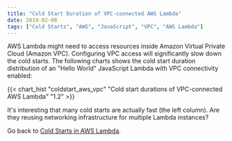 ```yaml
---
title: "Cold Start Duration of VPC-connected AWS Lambda"
date: 2019-02-08
tags: ["Cold Starts", "AWS", "JavaScript", "VPC", "AWS Lambda"]
---
```


AWS Lambda might need to access resources inside Amazon Virtual Private Cloud (Amazon VPC). Configuring VPC access will significantly slow down the cold starts. The following charts shows the cold start duration distribution of an "Hello World" JavaScript Lambda with VPC connectivity enabled:

{{< chart_hist 
     "coldstart_aws_vpc" 
     "Cold start durations of VPC-connected AWS Lambda" 
     "1.2" >}}

It's interesting that many cold starts are actually fast (the left column). Are they reusing networking infrastructure for multiple Lambda instances?

Go back to [Cold Starts in AWS Lambda](/coldstarts/aws/).
